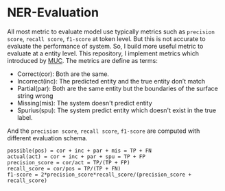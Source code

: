 # NER-Evaluation

All most metric to evaluate model use typically metrics such as `precision score`, `recall score`, `f1-score` at token level.
But this is not accurate to evaluate the performance of system. So, I build more useful metric to evaluate at a entity level.
This repository, I implement metrics which introduced by [MUC](https://www.aclweb.org/anthology/M93-1007/).
The metrics are define as terms:
- Correct(cor): Both are the same.
- Incorrect(inc): The predicted entity and the true entity don’t match
- Partial(par): Both are the same entity but the boundaries of the surface string wrong
- Missing(mis): The system doesn't predict entity
- Spurius(spu): The system predict entity which doesn't exist in the true label.

And the `precision score`, `recall score`, `f1-score` are computed with different evaluation schema.
```
possible(pos) = cor + inc + par + mis = TP + FN
actual(act) = cor + inc + par + spu = TP + FP
precision_score = cor/act = TP/(TP + FP)
recall_score = cor/pos = TP/(TP + FN)
f1-score = 2*precision_score*recall_score/(precision_score + recall_score)
```